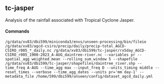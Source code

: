 ## tc-jasper

Analysis of the rainfall associated with Tropical Cyclone Jasper.


#### Commands
```
/g/data/xv83/dbi599/miniconda3/envs/unseen-processing/bin/fileio /g/data/xv83/agcd-csiro/precip/daily/precip-total_AGCD-CSIRO_r005_*_daily.nc /g/data/xv83/dbi599/tc-jasper/rx5day_AGCD-CSIRO_r005_1900-2023_A-AUG_daintree-river.nc --variables pr --spatial_agg weighted_mean --rolling_sum_window 5 --shapefile /g/data/xv83/dbi599/tc-jasper/shapefiles/daintree_river.shp --time_freq A-AUG --time_agg max --input_freq D --units_timing middle --reset_times --verbose --time_agg_dates --units pr='mm day-1' --metadata_file /home/599/dbi599/unseen/config/dataset_agcd_daily.yml
```
